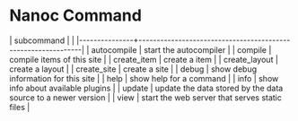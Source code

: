 Nanoc Command
=============

| subcommand    |                                                              |
|---------------+--------------------------------------------------------------|
| autocompile   | start the autocompiler                                       |
| compile       | compile items of this site                                   |
| create_item   | create a item                                                |
| create_layout | create a layout                                              |
| create_site   | create a site                                                |
| debug         | show debug information for this site                         |
| help          | show help for a command                                      |
| info          | show info about available plugins                            |
| update        | update the data stored by the data source to a newer version |
| view          | start the web server that serves static files                |
